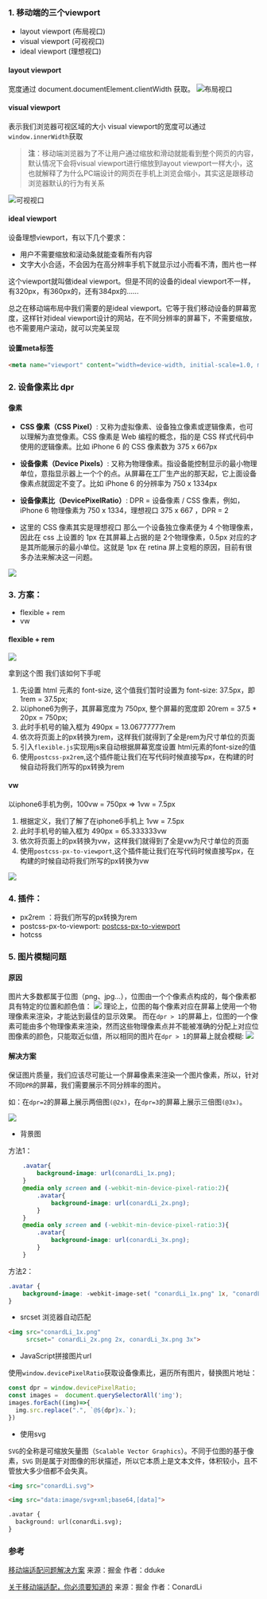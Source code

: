 ### 1. 移动端的三个viewport
- layout viewport (布局视口)
- visual viewport (可视视口)
- ideal viewport (理想视口)

#### layout viewport 

宽度通过 document.documentElement.clientWidth 获取。
![布局视口](https://user-gold-cdn.xitu.io/2018/8/11/16524b5fafb70b63?imageView2/0/w/1280/h/960/format/webp/ignore-error/1)

#### visual viewport
表示我们浏览器可视区域的大小
visual viewport的宽度可以通过`window.innerWidth`获取

>**注**：移动端浏览器为了不让用户通过缩放和滑动就能看到整个网页的内容，默认情况下会将visual viewport进行缩放到layout viewport一样大小，这也就解释了为什么PC端设计的网页在手机上浏览会缩小，其实这是跟移动浏览器默认的行为有关系

![可视视口](https://user-gold-cdn.xitu.io/2018/8/11/16524c63c293b725?imageView2/0/w/1280/h/960/format/webp/ignore-error/1)

#### ideal viewport
设备理想viewport，有以下几个要求：

- 用户不需要缩放和滚动条就能查看所有内容
- 文字大小合适，不会因为在高分辨率手机下就显示过小而看不清，图片也一样

这个viewport就叫做ideal viewport。但是不同的设备的ideal viewport不一样，有320px，有360px的，还有384px的......

总之在移动端布局中我们需要的是ideal viewport。它等于我们移动设备的屏幕宽度，这样针对ideal viewport设计的网站，在不同分辨率的屏幕下，不需要缩放，也不需要用户滚动，就可以完美呈现

#### 设置meta标签
```html
<meta name="viewport" content="width=device-width, initial-scale=1.0, maximum-scale=1.0, minimum-scale=1.0, user-scalable=0">

```



### 2. 设备像素比 dpr 

#### 像素
- **CSS 像素（CSS Pixel）**:
又称为虚拟像素、设备独立像素或逻辑像素，也可以理解为直觉像素。CSS 像素是 Web 编程的概念，指的是 CSS 样式代码中使用的逻辑像素。比如 iPhone 6 的 CSS 像素数为 375 x 667px

- **设备像素（Device Pixels）**:
又称为物理像素。指设备能控制显示的最小物理单位，意指显示器上一个个的点。从屏幕在工厂生产出的那天起，它上面设备像素点就固定不变了。比如 iPhone 6 的分辨率为 750 x 1334px

- **设备像素比（DevicePixelRatio）**:
DPR = 设备像素 / CSS 像素，例如，iPhone 6 物理像素为 750 x 1334，理想视口 375 x 667 ，DPR = 2

* 这里的 CSS 像素其实是理想视口
那么一个设备独立像素便为 4 个物理像素，因此在 css 上设置的 1px 在其屏幕上占据的是 2个物理像素，0.5px 对应的才是其所能展示的最小单位。这就是 1px 在 retina 屏上变粗的原因，目前有很多办法来解决这一问题。

![](https://user-gold-cdn.xitu.io/2018/12/10/1679612a0e09ccb3?imageView2/0/w/1280/h/960/format/webp/ignore-error/1)

### 3. 方案： 
- flexible + rem 
- vw

#### flexible + rem 
![](https://user-gold-cdn.xitu.io/2018/4/23/162f12a03cc6ebe9?imageView2/0/w/1280/h/960/format/webp/ignore-error/1)

拿到这个图 我们该如何下手呢

1. 先设置 html 元素的 font-size, 这个值我们暂时设置为 font-size: 37.5px，即1rem = 37.5px;
2. 以iphone6为例子，其屏幕宽度为 750px, 整个屏幕的宽度即 20rem = 37.5 * 20px = 750px;
3. 此时手机号的输入框为 490px = 13.06777777rem
4. 依次将页面上的px转换为rem，这样我们就得到了全是rem为尺寸单位的页面
5. 引入`flexible.js`实现用js来自动根据屏幕宽度设置 html元素的font-size的值
6. 使用`postcss-px2rem`,这个插件能让我们在写代码时候直接写px，在构建的时候自动将我们所写的px转换为rem

#### vw

以iphone6手机为例，100vw = 750px => 1vw = 7.5px

1. 根据定义，我们了解了在iphone6手机上 1vw = 7.5px
2. 此时手机号的输入框为 490px = 65.333333vw
3. 依次将页面上的px转换为vw，这样我们就得到了全是vw为尺寸单位的页面
4. 使用`postcss-px-to-viewport`,这个插件能让我们在写代码时候直接写px，在构建的时候自动将我们所写的px转换为vw

![](https://user-gold-cdn.xitu.io/2019/5/31/16b0ccf5e73b530e?imageView2/0/w/1280/h/960/format/webp/ignore-error/1)

### 4. 插件：
- px2rem ：将我们所写的px转换为rem
- postcss-px-to-viewport: [postcss-px-to-viewport](https://github.com/evrone/postcss-px-to-viewport)
- hotcss 



### 5. 图片模糊问题

#### 原因
图片大多数都属于位图（png、jpg...），位图由一个个像素点构成的，每个像素都具有特定的位置和颜色值：
![](https://user-gold-cdn.xitu.io/2019/5/17/16ac3a67149783ae?imageView2/0/w/1280/h/960/format/webp/ignore-error/1)
理论上，位图的每个像素对应在屏幕上使用一个物理像素来渲染，才能达到最佳的显示效果。
而在`dpr > 1`的屏幕上，位图的一个像素可能由多个物理像素来渲染，然而这些物理像素点并不能被准确的分配上对应位图像素的颜色，只能取近似值，所以相同的图片在`dpr > 1`的屏幕上就会模糊:
![](https://user-gold-cdn.xitu.io/2019/5/17/16ac3a67167287de?imageView2/0/w/1280/h/960/format/webp/ignore-error/1)

#### 解决方案

保证图片质量，我们应该尽可能让一个屏幕像素来渲染一个图片像素，所以，针对不同`DPR`的屏幕，我们需要展示不同分辨率的图片。

如：在`dpr=2`的屏幕上展示两倍图`(@2x)`，在`dpr=3`的屏幕上展示三倍图`(@3x)`。

![](https://user-gold-cdn.xitu.io/2019/5/17/16ac3a675038a23c?imageslim)

- 背景图

方法1：
```css
    .avatar{
        background-image: url(conardLi_1x.png);
    }
    @media only screen and (-webkit-min-device-pixel-ratio:2){
        .avatar{
            background-image: url(conardLi_2x.png);
        }
    }
    @media only screen and (-webkit-min-device-pixel-ratio:3){
        .avatar{
            background-image: url(conardLi_3x.png);
        }
    }

```
方法2：
```css
.avatar {
    background-image: -webkit-image-set( "conardLi_1x.png" 1x, "conardLi_2x.png" 2x );
}

```
- srcset 浏览器自动匹配
```html
<img src="conardLi_1x.png"
     srcset=" conardLi_2x.png 2x, conardLi_3x.png 3x">

```
- JavaScript拼接图片url

使用`window.devicePixelRatio`获取设备像素比，遍历所有图片，替换图片地址：

```js
const dpr = window.devicePixelRatio;
const images =  document.querySelectorAll('img');
images.forEach((img)=>{
  img.src.replace(".", `@${dpr}x.`);
})

```
- 使用svg 

`SVG`的全称是可缩放矢量图（`Scalable Vector Graphics`）。不同于位图的基于像素，`SVG` 则是属于对图像的形状描述，所以它本质上是文本文件，体积较小，且不管放大多少倍都不会失真。

```html
<img src="conardLi.svg">

<img src="data:image/svg+xml;base64,[data]">

.avatar {
  background: url(conardLi.svg);
}

```

### 参考 

[移动端适配问题解决方案](https://juejin.im/post/5add7a44f265da0b886d05f8)
来源：掘金
作者：dduke

[关于移动端适配，你必须要知道的](https://juejin.im/post/5cddf289f265da038f77696c)
来源：掘金
作者：ConardLi